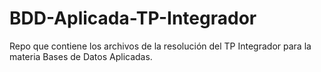 # BDD-Aplicada-TP-Integrador
Repo que contiene los archivos de la resolución del TP Integrador para la materia Bases de Datos Aplicadas.
